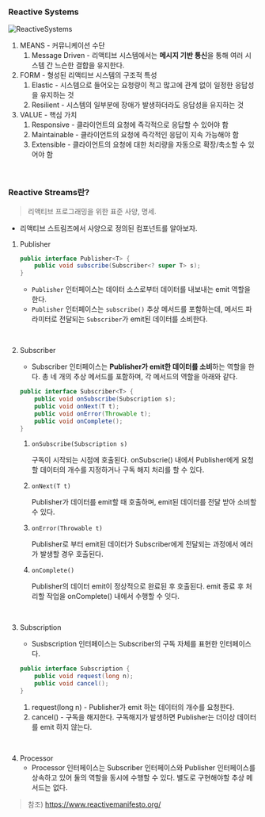 ### Reactive Systems

![ReactiveSystems](https://www.reactivemanifesto.org/images/reactive-traits.svg)

1. MEANS - 커뮤니케이션 수단
   1. Message Driven - 리액티브 시스템에서는 **메시지 기반 통신**을 통해 여러 시스템 간 느슨한 결합을 유지한다.
2. FORM - 형성된 리액티브 시스템의 구조적 특성
   1. Elastic - 시스템으로 들어오는 요청량이 적고 많고에 관계 없이 일정한 응답성을 유지하는 것
   2. Resilient - 시스템의 일부분에 장애가 발생하더라도 응답성을 유지하는 것
3. VALUE - 핵심 가치
   1. Responsive - 클라이언트의 요청에 즉각적으로 응답할 수 있어야 함
   2. Maintainable - 클라이언트의 요청에 즉각적인 응답이 지속 가능해야 함
   3. Extensible - 클라이언트의 요청에 대한 처리량을 자동으로 확장/축소할 수 있어야 함
<br>

### Reactive Streams란?

> 리액티브 프로그래밍을 위한 표준 사양, 명세.

- 리액티브 스트림즈에서 사양으로 정의된 컴포넌트를 알아보자.
1. Publisher
    
    ```java
    public interface Publisher<T> {
    	public void subscribe(Subscriber<? super T> s);
    }
    ```
    
    - `Publisher` 인터페이스는 데이터 소스로부터 데이터를 내보내는 emit 역할을 한다.
    - `Publisher` 인터페이스는 `subscribe()` 추상 메서드를 포함하는데, 메서드 파라미터로 전달되는 `Subscriber`가 emit된 데이터를 소비한다.
<br>

2. Subscriber
    - Subscriber 인터페이스는 **Publisher가 emit한 데이터를 소비**하는 역할을 한다. 총 네 개의 추상 메서드를 포함하며, 각 메서드의 역할을 아래와 같다.
    
    ```java
    public interface Subscriber<T> {
    	public void onSubscribe(Subscription s);
    	public void onNext(T t);
    	public void onError(Throwable t);
    	public void onComplete();
    }
    ```
    
    1. `onSubscribe(Subscription s)`
        
          구독이 시작되는 시점에 호출된다. onSubscrie() 내에서 Publisher에게 요청할 데이터의 개수를 지정하거나 구독 해지 처리를 할 수 있다.
        
    2. `onNext(T t)`
        
          Publisher가 데이터를 emit할 때 호출하며, emit된 데이터를 전달 받아 소비할 수 있다.
        
    3. `onError(Throwable t)`
        
          Publisher로 부터 emit된 데이터가 Subscriber에게 전달되는 과정에서 에러가 발생할 경우 호출된다.
        
    4. `onComplete()`
        
          Publisher의 데이터 emit이 정상적으로 완료된 후 호출된다. emit 종료 후 처리할 작업을 onComplete() 내에서 수행할 수 잇다.
<br>

3. Subscription
    - Susbscription 인터페이스는 Subscriber의 구독 자체를 표현한 인터페이스다.
    
    ```java
    public interface Subscription {
    	public void request(long n);
    	public void cancel();
    }
    ```
    
    1. request(long n) - Publisher가 emit 하는 데이터의 개수를 요청한다.
    2. cancel() - 구독을 해지한다. 구독해지가 발생하면 Publisher는 더이상 데이터를 emit 하지 않는다.
<br>

4. Processor
    - Processor 인터페이스는 Subscriber 인터페이스와 Publisher 인터페이스를 상속하고 있어 둘의 역할을 동시에 수행할 수 있다. 별도로 구현해야할 추상 메서드는 없다.



> 참조) https://www.reactivemanifesto.org/
